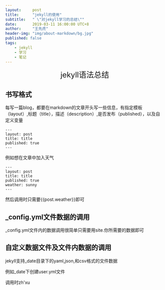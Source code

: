 ```yaml
---
layout:     post
title:      "jekyll的使用"
subtitle:   " \"对jekyll学习的总结\""
date:       2019-03-11 16:00:00 UTC+8
author:     "王先虎"
header-img: "img/about-markdown/bg.jpg"
published: false
tags:
    - jekyll
    - 学习
    - 笔记
---
```


<p align='center'><font size='5'>jekyll语法总结</font></p>

## 书写格式

每写一篇blog，都要在markdown的文章开头写一些信息，有指定模板（layout）,标题（title），描述（description）,是否发布（published），以及自定义变量

```
---
layout: post
title: title
published: true 
---
```

例如想在文章中加入天气

```
---
layout: post
title: title
published: true 
weather: sunny
---
```

然后调用时只需要{{post.weather}}即可

## _config.yml文件数据的调用

_config.yml文件内的数据调用很简单只需要用site.你所需要的数据即可

## 自定义数据文件及文件内数据的调用

jekyll支持_date目录下的yaml,json,和csv格式的文件数据

例如_date下创建user.yml文件

调用时zh'xu